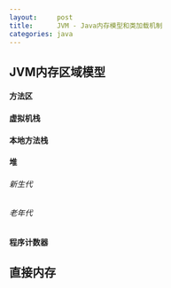 ```yaml
---
layout:     post
title:      JVM - Java内存模型和类加载机制
categories: java
---
```

## JVM内存区域模型
#### 方法区

#### 虚拟机栈

#### 本地方法栈

#### 堆

###### 新生代

###### 老年代

#### 程序计数器

## 直接内存


